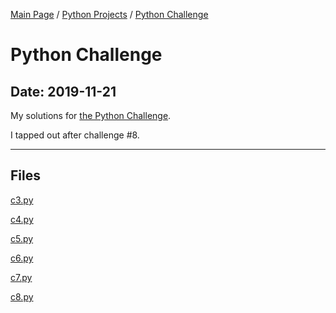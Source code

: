 [Main Page](/) / [Python Projects](/python) / [Python Challenge](/python/2019-11-21_Python_Challenge)

# Python Challenge

## Date: 2019-11-21

My solutions for [the Python Challenge](http://www.pythonchallenge.com/).

I tapped out after challenge #8.

-----

## Files

[c3.py](c3.py)

[c4.py](c4.py)

[c5.py](c5.py)

[c6.py](c6.py)

[c7.py](c7.py)

[c8.py](c8.py)